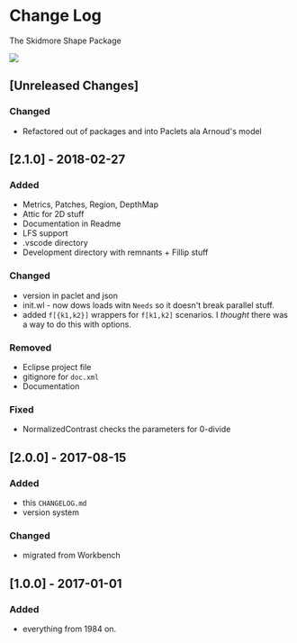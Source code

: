 # Change Log

The Skidmore Shape Package

![](icon.png)

<!--
## Guiding Principles

- Changelogs are for humans, not machines. 
- There should be an entry for every single version.
- The same types of changes should be grouped.
- Versions and sections should be linkable.
- The latest version comes first.
- The release date of each versions is displayed.
- Mention whether you follow Semantic Versioning.

## Types of changes

- `Added` for new features.
- `Changed` for changes in existing functionality.
- `Deprecated` for soon-to-be removed features.
- `Removed` for now removed features.
- `Fixed` for any bug fixes.
- `Security` in case of vulnerabilities. 
-->

## [Unreleased Changes]

### Changed

- Refactored out of packages and into Paclets ala Arnoud's model

## [2.1.0] - 2018-02-27
### Added

- Metrics, Patches, Region, DepthMap
- Attic for 2D stuff
- Documentation in Readme
- LFS support
- .vscode directory
- Development directory with remnants + Fillip stuff

### Changed

- version in paclet and json
- init.wl - now dows loads witn `Needs` so it doesn't break parallel stuff.
- added `f[{k1,k2}]` wrappers for `f[k1,k2]` scenarios. I *thought* there was a way to do this with options.

### Removed

- Eclipse project file
- gitignore for `doc.xml`
- Documentation

### Fixed

- NormalizedContrast checks the parameters for 0-divide

## [2.0.0] - 2017-08-15
### Added
- this `CHANGELOG.md`
- version system

### Changed

- migrated from Workbench


## [1.0.0] - 2017-01-01

### Added

- everything from 1984 on.
